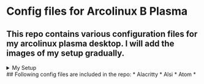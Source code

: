 # Config files for Arcolinux B Plasma
## This repo contains various configuration files for my arcolinux plasma desktop. I will add the images of my setup gradually. 
<details>
  <summary>My Setup </summary>
  * 
  *
</details>
## Following config files are included in the repo:
* Alacritty
* Alsi
* Atom
* 
